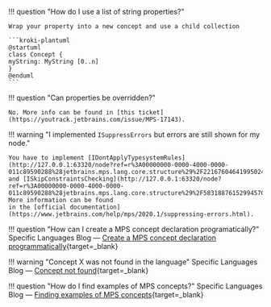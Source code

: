 !!! question  "How do I use a list of string properties?"

    Wrap your property into a new concept and use a child collection

    ```kroki-plantuml
    @startuml
    class Concept {
    myString: MyString [0..n]
    }
    @enduml
    ```

!!! question  "Can properties be overridden?"

    No. More info can be found in [this ticket](https://youtrack.jetbrains.com/issue/MPS-17143).

!!! warning  "I implemented `ISuppressErrors` but errors are still shown for my node."

    You have to implement [IDontApplyTypesystemRules](http://127.0.0.1:63320/node?ref=r%3A00000000-0000-4000-0000-011c89590288%28jetbrains.mps.lang.core.structure%29%2F2216760464199502422) and [ISkipConstraintsChecking](http://127.0.0.1:63320/node?ref=r%3A00000000-0000-4000-0000-011c89590288%28jetbrains.mps.lang.core.structure%29%2F5831887615299457091). More information can be found
    in the [official documentation](https://www.jetbrains.com/help/mps/2020.1/suppressing-errors.html).

!!! question "How can I create a MPS concept declaration programatically?"
    Specific Languages Blog &mdash; [Create a MPS concept declaration programmatically](https://specificlanguages.com/posts/create-mps-concept-declaration-programmatically/){target=_blank}

!!! warning "Concept X was not found in the language"
    Specific Languages Blog &mdash; [Concept not found](https://specificlanguages.com/posts/2022-03/14-concept-not-found/){target=_blank}

!!! question "How do I find examples of MPS concepts?"
    Specific Languages Blog &mdash; [Finding examples of MPS concepts](https://specificlanguages.com/posts/2022-01/19-finding-examples/){target=_blank}